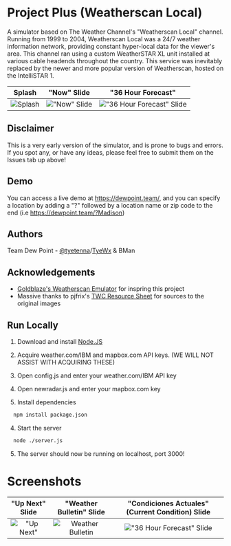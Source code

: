 
# Project Plus (Weatherscan Local)

A simulator based on The Weather Channel's "Weatherscan Local" channel. Running from 1999 to 2004, Weatherscan Local was a 24/7 weather information network, providing constant hyper-local data for the viewer's area. This channel ran using a custom WeatherSTAR XL unit installed at various cable headends throughout the country. This service was inevitably replaced by the newer and more popular version of Weatherscan, hosted on the IntelliSTAR 1.


Splash                     |  "Now" Slide              | "36 Hour Forecast"
:-------------------------:|:-------------------------:|:-------------------------:
![Splash](https://i.imgur.com/8z8e4d5.png)  |  !["Now" Slide](https://i.imgur.com/5IYxxOs.png) | !["36 Hour Forecast" Slide](https://i.imgur.com/aaG9iWz.png)







## Disclaimer

This is a very early version of the simulator, and is prone to bugs and errors. If you spot any, or have any ideas, please feel free to submit them on the Issues tab up above!
## Demo

You can access a live demo at https://dewpoint.team/, and you can specify a location by adding a "?" followed by a location name or zip code to the end (i.e https://dewpoint.team/?Madison)


## Authors

Team Dew Point
    - [@tyetenna](https://www.github.com/tyetenna)/[TyeWx](https://youtube.com/@TyeWx) & BMan

## Acknowledgements

 - [Goldblaze's Weatherscan Emulator](https://github.com/buffbears/Weatherscan) for inspring this project
 - Massive thanks to pjfrix's [TWC Resource Sheet](https://docs.google.com/spreadsheets/d/1FZCfi74ZGlmEVco4uHBq-Fe22avggDXJaSDa0CC7USo) for sources to the original images



## Run Locally

1. Download and install [Node.JS](https://nodejs.org/en)

2. Acquire weather.com/IBM and mapbox.com API keys. (WE WILL NOT ASSIST WITH ACQUIRING THESE)

3. Open config.js and enter your weather.com/IBM API key

4. Open newradar.js and enter your mapbox.com key

3. Install dependencies

```bash
  npm install package.json
```

4. Start the server

```bash
  node ./server.js
```

5. The server should now be running on localhost, port 3000!
# Screenshots

"Up Next" Slide                     |  "Weather Bulletin" Slide              | "Condiciones Actuales" (Current Condition) Slide
:-------------------------:|:-------------------------:|:-------------------------:
!["Up Next"](https://i.imgur.com/UiyTobV.png)  |  ![Weather Bulletin](https://i.imgur.com/7QFNbao.png) | !["36 Hour Forecast" Slide](https://i.imgur.com/e7De1bj.png)
